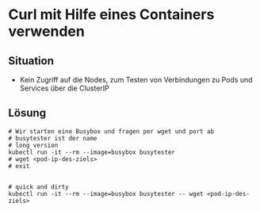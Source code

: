 # Curl mit Hilfe eines Containers verwenden

## Situation 

  * Kein Zugriff auf die Nodes, zum Testen von Verbindungen zu Pods und Services über die ClusterIP 

## Lösung 

```
# Wir starten eine Busybox und fragen per wget und port ab
# busytester ist der name 
# long version 
kubectl run -it --rm --image=busybox busytester 
# wget <pod-ip-des-ziels> 
# exit 


# quick and dirty 
kubectl run -it --rm --image=busybox busytester -- wget <pod-ip-des-ziels>  

```
